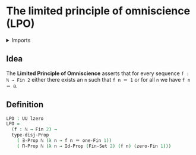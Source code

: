 # The limited principle of omniscience (LPO)

<details><summary>Imports</summary>
```agda
module foundation.limited-principle-of-omniscience where
open import elementary-number-theory.natural-numbers
open import foundation.disjunction
open import foundation.existential-quantification
open import foundation.identity-types
open import foundation.propositions
open import foundation.sets
open import foundation.universe-levels
open import univalent-combinatorics.standard-finite-types
```
</details>

## Idea

The **Limited Principle of Omniscience** asserts that for every sequence `f : ℕ → Fin 2` either there exists an `n` such that `f n ＝ 1` or for all `n` we have `f n ＝ 0`.

## Definition

```agda
LPO : UU lzero
LPO =
  (f : ℕ → Fin 2) →
  type-disj-Prop
    ( ∃-Prop ℕ (λ n → f n ＝ one-Fin 1))
    ( Π-Prop ℕ (λ n → Id-Prop (Fin-Set 2) (f n) (zero-Fin 1)))
```
